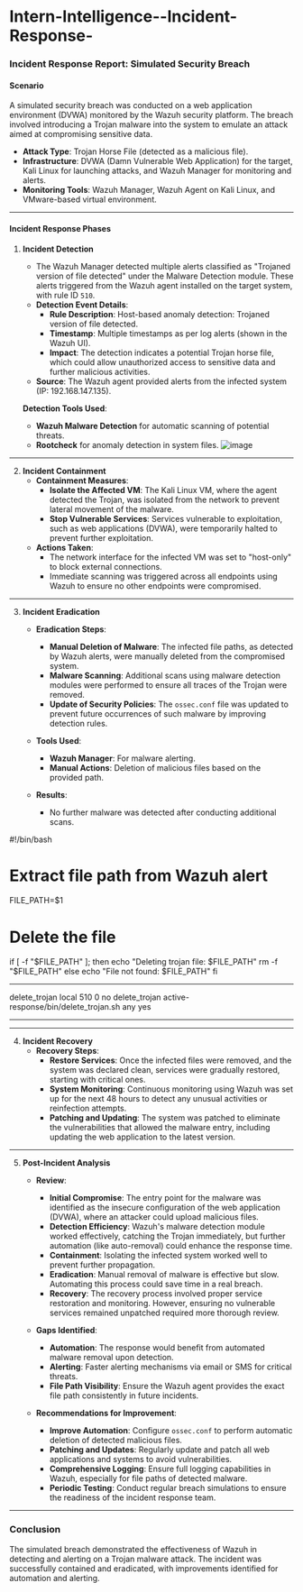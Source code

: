 # Intern-Intelligence--Incident-Response-

### Incident Response Report: Simulated Security Breach

#### **Scenario**
A simulated security breach was conducted on a web application environment (DVWA) monitored by the Wazuh security platform. The breach involved introducing a Trojan malware into the system to emulate an attack aimed at compromising sensitive data.

- **Attack Type**: Trojan Horse File (detected as a malicious file).
- **Infrastructure**: DVWA (Damn Vulnerable Web Application) for the target, Kali Linux for launching attacks, and Wazuh Manager for monitoring and alerts.
- **Monitoring Tools**: Wazuh Manager, Wazuh Agent on Kali Linux, and VMware-based virtual environment.

---

#### **Incident Response Phases**

1. **Incident Detection**
   - The Wazuh Manager detected multiple alerts classified as "Trojaned version of file detected" under the Malware Detection module. These alerts triggered from the Wazuh agent installed on the target system, with rule ID `510`.
   - **Detection Event Details**:
     - **Rule Description**: Host-based anomaly detection: Trojaned version of file detected.
     - **Timestamp**: Multiple timestamps as per log alerts (shown in the Wazuh UI).
     - **Impact**: The detection indicates a potential Trojan horse file, which could allow unauthorized access to sensitive data and further malicious activities.
   - **Source**: The Wazuh agent provided alerts from the infected system (IP: 192.168.147.135).

   **Detection Tools Used**:
   - **Wazuh Malware Detection** for automatic scanning of potential threats.
   - **Rootcheck** for anomaly detection in system files.
![image](https://github.com/user-attachments/assets/cfcf1e14-f726-4751-9b75-e16dddeee7d8)



---

2. **Incident Containment**
   - **Containment Measures**:
     - **Isolate the Affected VM**: The Kali Linux VM, where the agent detected the Trojan, was isolated from the network to prevent lateral movement of the malware.
     - **Stop Vulnerable Services**: Services vulnerable to exploitation, such as web applications (DVWA), were temporarily halted to prevent further exploitation.
   - **Actions Taken**:
     - The network interface for the infected VM was set to "host-only" to block external connections.
     - Immediate scanning was triggered across all endpoints using Wazuh to ensure no other endpoints were compromised.

---

3. **Incident Eradication**
   - **Eradication Steps**:
     - **Manual Deletion of Malware**: The infected file paths, as detected by Wazuh alerts, were manually deleted from the compromised system.
     - **Malware Scanning**: Additional scans using malware detection modules were performed to ensure all traces of the Trojan were removed.
     - **Update of Security Policies**: The `ossec.conf` file was updated to prevent future occurrences of such malware by improving detection rules.
     
   - **Tools Used**:
     - **Wazuh Manager**: For malware alerting.
     - **Manual Actions**: Deletion of malicious files based on the provided path.
   
   - **Results**:
     - No further malware was detected after conducting additional scans.


#!/bin/bash

# Extract file path from Wazuh alert
FILE_PATH=$1

# Delete the file
if [ -f "$FILE_PATH" ]; then
    echo "Deleting trojan file: $FILE_PATH"
    rm -f "$FILE_PATH"
else
    echo "File not found: $FILE_PATH"
fi

----
<active-response>
  <command>delete_trojan</command>
  <location>local</location> <!-- Or "any" if you want this response to apply to all systems -->
  <rules_id>510</rules_id>  <!-- ID of the rule that triggers the response -->
  <timeout>0</timeout> <!-- No timeout; it executes immediately -->
  <repeated_offenders>no</repeated_offenders>
</active-response>


<command>
  <name>delete_trojan</name>
  <executable>active-response/bin/delete_trojan.sh</executable>
  <expect>any</expect>
  <timeout_allowed>yes</timeout_allowed>
</command>

---



---


4. **Incident Recovery**
   - **Recovery Steps**:
     - **Restore Services**: Once the infected files were removed, and the system was declared clean, services were gradually restored, starting with critical ones.
     - **System Monitoring**: Continuous monitoring using Wazuh was set up for the next 48 hours to detect any unusual activities or reinfection attempts.
     - **Patching and Updating**: The system was patched to eliminate the vulnerabilities that allowed the malware entry, including updating the web application to the latest version.

---

5. **Post-Incident Analysis**
   - **Review**:
     - **Initial Compromise**: The entry point for the malware was identified as the insecure configuration of the web application (DVWA), where an attacker could upload malicious files.
     - **Detection Efficiency**: Wazuh's malware detection module worked effectively, catching the Trojan immediately, but further automation (like auto-removal) could enhance the response time.
     - **Containment**: Isolating the infected system worked well to prevent further propagation.
     - **Eradication**: Manual removal of malware is effective but slow. Automating this process could save time in a real breach.
     - **Recovery**: The recovery process involved proper service restoration and monitoring. However, ensuring no vulnerable services remained unpatched required more thorough review.
   
   - **Gaps Identified**:
     - **Automation**: The response would benefit from automated malware removal upon detection.
     - **Alerting**: Faster alerting mechanisms via email or SMS for critical threats.
     - **File Path Visibility**: Ensure the Wazuh agent provides the exact file path consistently in future incidents.
   
   - **Recommendations for Improvement**:
     - **Improve Automation**: Configure `ossec.conf` to perform automatic deletion of detected malicious files.
     - **Patching and Updates**: Regularly update and patch all web applications and systems to avoid vulnerabilities.
     - **Comprehensive Logging**: Ensure full logging capabilities in Wazuh, especially for file paths of detected malware.
     - **Periodic Testing**: Conduct regular breach simulations to ensure the readiness of the incident response team.

---

### **Conclusion**
The simulated breach demonstrated the effectiveness of Wazuh in detecting and alerting on a Trojan malware attack. The incident was successfully contained and eradicated, with improvements identified for automation and alerting.
